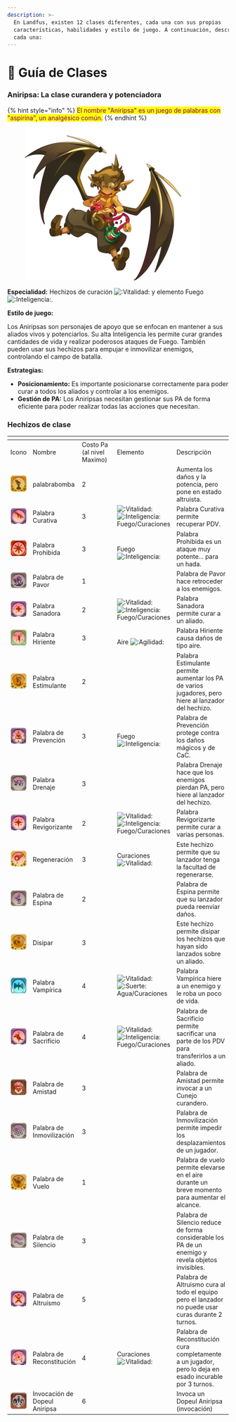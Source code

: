 ```yaml
---
description: >-
  En Landfus, existen 12 clases diferentes, cada una con sus propias
  características, habilidades y estilo de juego. A continuación, descripción de
  cada una:
---
```


# 🔰 Guía de Clases

### Aniripsa: La clase curandera y potenciadora

{% hint style="info" %}
<mark style="color:purple;">El nombre "Aniripsa" es un juego de palabras con "aspirina", un analgésico común.</mark>
{% endhint %}

<figure><img src="../.gitbook/assets/image (106).png" alt=""><figcaption></figcaption></figure>

**Especialidad:** Hechizos de curación <img src="https://cdn.discordapp.com/emojis/1215752774718062705.webp?size=96&#x26;quality=lossless" alt=":Vitalidad:" data-size="line"> y elemento Fuego<img src="https://cdn.discordapp.com/emojis/1215752783072985169.webp?size=96&#x26;quality=lossless" alt=":Inteligencia:" data-size="line">.

**Estilo de juego:**

Los Aniripsas son personajes de apoyo que se enfocan en mantener a sus aliados vivos y potenciarlos. Su alta Inteligencia les permite curar grandes cantidades de vida y realizar poderosos ataques de Fuego. También pueden usar sus hechizos para empujar e inmovilizar enemigos, controlando el campo de batalla.

**Estrategias:**

* **Posicionamiento:** Es importante posicionarse correctamente para poder curar a todos los aliados y controlar a los enemigos.
* **Gestión de PA:** Los Aniripsas necesitan gestionar sus PA de forma eficiente para poder realizar todas las acciones que necesitan.

### Hechizos de clase

<table data-header-hidden data-full-width="true"><thead><tr><th></th><th></th><th width="105"></th><th></th><th></th></tr></thead><tbody><tr><td>Icono</td><td>Nombre</td><td>Costo Pa (al nivel Maximo)</td><td>Elemento </td><td>Descripción</td></tr><tr><td><img src="../.gitbook/assets/image (83).png" alt="" data-size="original"></td><td>palabrabomba </td><td>2</td><td></td><td>Aumenta los daños y la potencia, pero pone en estado altruista.</td></tr><tr><td><img src="../.gitbook/assets/image (85).png" alt="" data-size="original"></td><td>Palabra Curativa</td><td>3</td><td>          <img src="https://cdn.discordapp.com/emojis/1215752774718062705.webp?size=96&#x26;quality=lossless" alt=":Vitalidad:" data-size="line"><img src="https://cdn.discordapp.com/emojis/1215752783072985169.webp?size=96&#x26;quality=lossless" alt=":Inteligencia:" data-size="line"><br>Fuego/Curaciones</td><td>Palabra Curativa permite recuperar PDV.</td></tr><tr><td><img src="../.gitbook/assets/image (86).png" alt="" data-size="original"></td><td>Palabra Prohibida</td><td>3</td><td><br>Fuego<img src="https://cdn.discordapp.com/emojis/1215752783072985169.webp?size=96&#x26;quality=lossless" alt=":Inteligencia:" data-size="line"></td><td>Palabra Prohibida es un ataque muy potente... para un hada.</td></tr><tr><td><img src="../.gitbook/assets/image (87).png" alt="" data-size="original"></td><td>Palabra de Pavor</td><td>1</td><td></td><td>Palabra de Pavor hace retroceder a los enemigos.</td></tr><tr><td><img src="../.gitbook/assets/image (88).png" alt="" data-size="original"></td><td>Palabra Sanadora</td><td>2</td><td>           <img src="https://cdn.discordapp.com/emojis/1215752774718062705.webp?size=96&#x26;quality=lossless" alt=":Vitalidad:" data-size="line"><img src="https://cdn.discordapp.com/emojis/1215752783072985169.webp?size=96&#x26;quality=lossless" alt=":Inteligencia:" data-size="line"><br>Fuego/Curaciones</td><td>Palabra Sanadora permite curar a un aliado.</td></tr><tr><td><img src="../.gitbook/assets/image (89).png" alt="" data-size="original"></td><td>Palabra Hiriente</td><td>3</td><td><br>Aire <img src="https://cdn.discordapp.com/emojis/1215752778098671636.webp?size=96&#x26;quality=lossless" alt=":Agilidad:" data-size="line"></td><td>Palabra Hiriente causa daños de tipo aire.</td></tr><tr><td><img src="../.gitbook/assets/image (90).png" alt="" data-size="original"></td><td>Palabra Estimulante</td><td>2</td><td></td><td>Palabra Estimulante permite aumentar los PA de varios jugadores, pero hiere al lanzador del hechizo.</td></tr><tr><td><img src="../.gitbook/assets/image (91).png" alt="" data-size="original"></td><td>Palabra de Prevención</td><td>3</td><td><br>Fuego <img src="https://cdn.discordapp.com/emojis/1215752783072985169.webp?size=96&#x26;quality=lossless" alt=":Inteligencia:" data-size="line"></td><td>Palabra de Prevención protege contra los daños mágicos y de CaC.</td></tr><tr><td><img src="../.gitbook/assets/image (92).png" alt="" data-size="original"></td><td>Palabra Drenaje</td><td>3</td><td></td><td>Palabra Drenaje hace que los enemigos pierdan PA, pero hiere al lanzador del hechizo.</td></tr><tr><td><img src="../.gitbook/assets/image (93).png" alt="" data-size="original"></td><td>Palabra Revigorizante</td><td>2</td><td>            <img src="https://cdn.discordapp.com/emojis/1215752774718062705.webp?size=96&#x26;quality=lossless" alt=":Vitalidad:" data-size="line"><img src="https://cdn.discordapp.com/emojis/1215752783072985169.webp?size=96&#x26;quality=lossless" alt=":Inteligencia:" data-size="line"><br>Fuego/Curaciones</td><td>Palabra Revigorizarte permite curar a varias personas.</td></tr><tr><td><img src="../.gitbook/assets/image (94).png" alt="" data-size="original"></td><td>Regeneración</td><td>3</td><td>Curaciones <img src="https://cdn.discordapp.com/emojis/1215752774718062705.webp?size=96&#x26;quality=lossless" alt=":Vitalidad:" data-size="line"></td><td>Este hechizo permite que su lanzador tenga la facultad de regenerarse.</td></tr><tr><td><img src="../.gitbook/assets/image (95).png" alt="" data-size="original"></td><td>Palabra de Espina</td><td>2</td><td></td><td>Palabra de Espina permite que su lanzador pueda reenviar daños.</td></tr><tr><td><img src="../.gitbook/assets/image (96).png" alt="" data-size="original"></td><td>Disipar</td><td>3</td><td></td><td>Este hechizo permite disipar los hechizos que hayan sido lanzados sobre un aliado.</td></tr><tr><td><img src="../.gitbook/assets/image (97).png" alt="" data-size="original"></td><td>Palabra Vampírica</td><td>4</td><td>            <img src="https://cdn.discordapp.com/emojis/1215752774718062705.webp?size=96&#x26;quality=lossless" alt=":Vitalidad:" data-size="line"><img src="https://cdn.discordapp.com/emojis/1215752981400784986.webp?size=96&#x26;quality=lossless" alt=":Suerte:" data-size="line"><br>Agua/Curaciones</td><td>Palabra Vampírica hiere a un enemigo y le roba un poco de vida.</td></tr><tr><td><img src="../.gitbook/assets/image (98).png" alt="" data-size="original"></td><td>Palabra de Sacrificio</td><td>4</td><td>              <img src="https://cdn.discordapp.com/emojis/1215752774718062705.webp?size=96&#x26;quality=lossless" alt=":Vitalidad:" data-size="line"><img src="https://cdn.discordapp.com/emojis/1215752783072985169.webp?size=96&#x26;quality=lossless" alt=":Inteligencia:" data-size="line"><br>Fuego/Curaciones</td><td>Palabra de Sacrificio permite sacrificar una parte de los PDV para transferirlos a un aliado.</td></tr><tr><td><img src="../.gitbook/assets/image (99).png" alt="" data-size="original"></td><td>Palabra de Amistad</td><td>3</td><td></td><td>Palabra de Amistad permite invocar a un Cunejo curandero.</td></tr><tr><td><img src="../.gitbook/assets/image (100).png" alt="" data-size="original"></td><td>Palabra de Inmovilización</td><td>3</td><td></td><td>Palabra de Inmovilización permite impedir los desplazamientos de un jugador.</td></tr><tr><td><img src="../.gitbook/assets/image (101).png" alt="" data-size="original"></td><td>Palabra de Vuelo</td><td>1</td><td></td><td>Palabra de vuelo permite elevarse en el aire durante un breve momento para aumentar el alcance.</td></tr><tr><td><img src="../.gitbook/assets/image (102).png" alt="" data-size="original"></td><td>Palabra de Silencio</td><td>3</td><td></td><td>Palabra de Silencio reduce de forma considerable los PA de un enemigo y revela objetos invisibles.</td></tr><tr><td><img src="../.gitbook/assets/image (103).png" alt="" data-size="original"></td><td>Palabra de Altruismo</td><td>5</td><td></td><td>Palabra de Altruismo cura al todo el equipo pero el lanzador no puede usar curas durante 2 turnos.</td></tr><tr><td><img src="../.gitbook/assets/image (104).png" alt="" data-size="original"></td><td>Palabra de Reconstitución</td><td>4</td><td>Curaciones <img src="https://cdn.discordapp.com/emojis/1215752774718062705.webp?size=96&#x26;quality=lossless" alt=":Vitalidad:" data-size="line"></td><td>Palabra de Reconstitución cura completamente a un jugador, pero lo deja en esado incurable por 3 turnos.</td></tr><tr><td><img src="../.gitbook/assets/image (105).png" alt="" data-size="original"></td><td>Invocación de Dopeul Aniripsa</td><td>6</td><td></td><td>Invoca un Dopeul Aniripsa (invocación)</td></tr></tbody></table>

